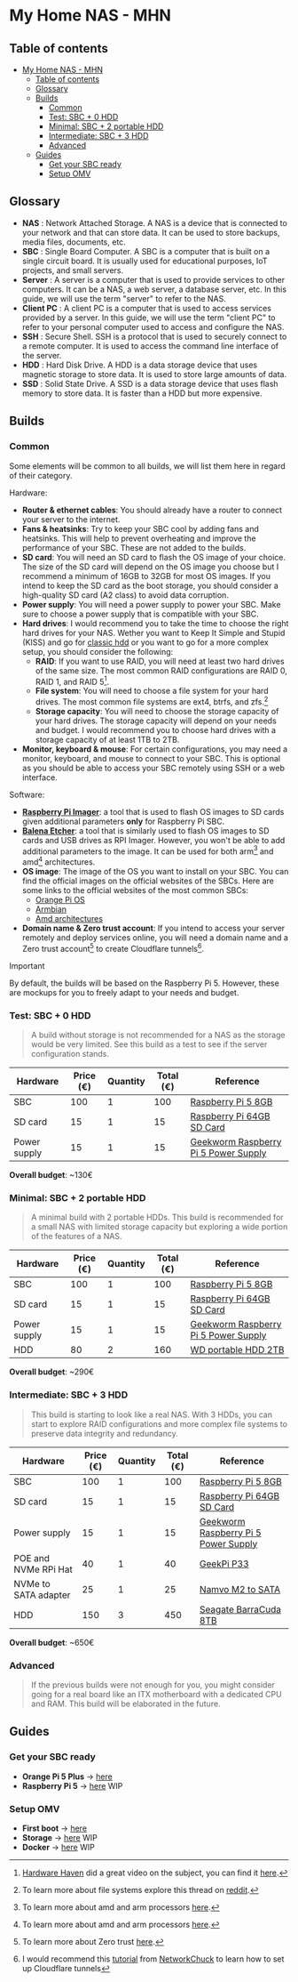# My Home NAS - MHN

## Table of contents

- [My Home NAS - MHN](#my-home-nas---mhn)
  - [Table of contents](#table-of-contents)
  - [Glossary](#glossary)
  - [Builds](#builds)
    - [Common](#common)
    - [Test: SBC + 0 HDD](#test-sbc--0-hdd)
    - [Minimal: SBC + 2 portable HDD](#minimal-sbc--2-portable-hdd)
    - [Intermediate: SBC + 3 HDD](#intermediate-sbc--3-hdd)
    - [Advanced](#advanced)
  - [Guides](#guides)
    - [Get your SBC ready](#get-your-sbc-ready)
    - [Setup OMV](#setup-omv)

## Glossary

- **NAS** : Network Attached Storage. A NAS is a device that is connected to your network and that can store data. It can be used to store backups, media files, documents, etc.
- **SBC** : Single Board Computer. A SBC is a computer that is built on a single circuit board. It is usually used for educational purposes, IoT projects, and small servers.
- **Server** : A server is a computer that is used to provide services to other computers. It can be a NAS, a web server, a database server, etc. In this guide, we will use the term "server" to refer to the NAS.
- **Client PC** : A client PC is a computer that is used to access services provided by a server. In this guide, we will use the term "client PC" to refer to your personal computer used to access and configure the NAS.
- **SSH** : Secure Shell. SSH is a protocol that is used to securely connect to a remote computer. It is used to access the command line interface of the server.
- **HDD** : Hard Disk Drive. A HDD is a data storage device that uses magnetic storage to store data. It is used to store large amounts of data.
- **SSD** : Solid State Drive. A SSD is a data storage device that uses flash memory to store data. It is faster than a HDD but more expensive.

## Builds

### Common

Some elements will be common to all builds, we will list them here in regard of their category.

Hardware:

- **Router & ethernet cables**: You should already have a router to connect your server to the internet.
- **Fans & heatsinks**: Try to keep your SBC cool by adding fans and heatsinks. This will help to prevent overheating and improve the performance of your SBC. These are not added to the builds.
- **SD card**: You will need an SD card to flash the OS image of your choice. The size of the SD card will depend on the OS image you choose but I recommend a minimum of 16GB to 32GB for most OS images. If you intend to keep the SD card as the boot storage, you should consider a high-quality SD card (A2 class) to avoid data corruption.
- **Power supply**: You will need a power supply to power your SBC. Make sure to choose a power supply that is compatible with your SBC.
- **Hard drives**: I would recommend you to take the time to choose the right hard drives for your NAS. Wether you want to Keep It Simple and Stupid (KISS) and go for [classic hdd](https://www.westerndigital.com/products/portable-drives/wd-my-passport-ultra-usb-c-hdd?sku=WDBC3C0010BSL-WESN) or you want to go for a more complex setup, you should consider the following:
  - **RAID**: If you want to use RAID, you will need at least two hard drives of the same size. The most common RAID configurations are RAID 0, RAID 1, and RAID 5[^1].
  - **File system**: You will need to choose a file system for your hard drives. The most common file systems are ext4, btrfs, and zfs.[^2]
  - **Storage capacity**: You will need to choose the storage capacity of your hard drives. The storage capacity will depend on your needs and budget. I would recommend you to choose hard drives with a storage capacity of at least 1TB to 2TB.
- **Monitor, keyboard & mouse**: For certain configurations, you may need a monitor, keyboard, and mouse to connect to your SBC. This is optional as you should be able to access your SBC remotely using SSH or a web interface.

Software:

- [**Raspberry Pi Imager**](https://www.raspberrypi.com/software/): a tool that is used to flash OS images to SD cards given additional parameters **only** for Raspberry Pi SBC.
- [**Balena Etcher**](https://www.raspberrypi.com/software/): a tool that is similarly used to flash OS images to SD cards and USB drives as RPI Imager. However, you won't be able to add additional parameters to the image. It can be used for both arm[^3] and amd[^3] architectures.
- **OS image**: The image of the OS you want to install on your SBC. You can find the official images on the official websites of the SBCs. Here are some links to the official websites of the most common SBCs:
  - [Orange Pi OS](https://www.orangepi.org/downloadresources/)
  - [Armbian](https://www.armbian.com/download/)
  - [Amd architectures](https://www.openmediavault.org/download/)
- **Domain name & Zero trust account**: If you intend to access your server remotely and deploy services online, you will need a domain name and a Zero trust account[^4] to create Cloudflare tunnels[^5].

> [!IMPORTANT]
> By default, the builds will be based on the Raspberry Pi 5. However, these are mockups for you to freely adapt to your needs and budget.

### Test: SBC + 0 HDD

> A build without storage is not recommended for a NAS as the storage would be very limited. See this build as a test to see if the server configuration stands.

| Hardware     | Price (€) | Quantity | Total (€) | Reference                                                                                                                                                                                                                           |
| ------------ | --------- | -------- | --------- | ----------------------------------------------------------------------------------------------------------------------------------------------------------------------------------------------------------------------------------- |
| SBC          | 100       | 1        | 100       | [Raspberry Pi 5 8GB](https://www.kubii.com/fr/cartes-nano-ordinateurs/4106-1832-raspberry-pi-5-3272496315938.html#/ram-8_gb)                                                                                                        |
| SD card      | 15        | 1        | 15        | [Raspberry Pi 64GB SD Card](https://www.kubii.com/fr/support-de-stockage/4392-2100-carte-sd-officielle-raspberry-pi-3272496319158.html?mot_tcid=b4438e27-887f-47e1-89be-338c634ac0ea#/capacite_de_stockage-64_gb/os-sans_os_active) |
| Power supply | 15        | 1        | 15        | [Geekworm Raspberry Pi 5 Power Supply](https://amzn.eu/d/esncmz2)                                                                                                                                                                   |

**Overall budget**: ~130€

### Minimal: SBC + 2 portable HDD

> A minimal build with 2 portable HDDs. This build is recommended for a small NAS with limited storage capacity but exploring a wide portion of the features of a NAS.

| Hardware     | Price (€) | Quantity | Total (€) | Reference                                                                                                                                                                                                                           |
| ------------ | --------- | -------- | --------- | ----------------------------------------------------------------------------------------------------------------------------------------------------------------------------------------------------------------------------------- |
| SBC          | 100       | 1        | 100       | [Raspberry Pi 5 8GB](https://www.kubii.com/fr/cartes-nano-ordinateurs/4106-1832-raspberry-pi-5-3272496315938.html#/ram-8_gb)                                                                                                        |
| SD card      | 15        | 1        | 15        | [Raspberry Pi 64GB SD Card](https://www.kubii.com/fr/support-de-stockage/4392-2100-carte-sd-officielle-raspberry-pi-3272496319158.html?mot_tcid=b4438e27-887f-47e1-89be-338c634ac0ea#/capacite_de_stockage-64_gb/os-sans_os_active) |
| Power supply | 15        | 1        | 15        | [Geekworm Raspberry Pi 5 Power Supply](https://amzn.eu/d/esncmz2)                                                                                                                                                                   |
| HDD          | 80        | 2        | 160       | [WD portable HDD 2TB](https://amzn.eu/d/bWB4Jla)                                                                                                                                                                                    |

**Overall budget**: ~290€

### Intermediate: SBC + 3 HDD

> This build is starting to look like a real NAS. With 3 HDDs, you can start to explore RAID configurations and more complex file systems to preserve data integrity and redundancy.

| Hardware             | Price (€) | Quantity | Total (€) | Reference                                                                                                                                                                                                                           |
| -------------------- | --------- | -------- | --------- | ----------------------------------------------------------------------------------------------------------------------------------------------------------------------------------------------------------------------------------- |
| SBC                  | 100       | 1        | 100       | [Raspberry Pi 5 8GB](https://www.kubii.com/fr/cartes-nano-ordinateurs/4106-1832-raspberry-pi-5-3272496315938.html#/ram-8_gb)                                                                                                        |
| SD card              | 15        | 1        | 15        | [Raspberry Pi 64GB SD Card](https://www.kubii.com/fr/support-de-stockage/4392-2100-carte-sd-officielle-raspberry-pi-3272496319158.html?mot_tcid=b4438e27-887f-47e1-89be-338c634ac0ea#/capacite_de_stockage-64_gb/os-sans_os_active) |
| Power supply         | 15        | 1        | 15        | [Geekworm Raspberry Pi 5 Power Supply](https://amzn.eu/d/esncmz2)                                                                                                                                                                   |
| POE and NVMe RPi Hat | 40        | 1        | 40        | [GeekPi P33](https://amzn.eu/d/5xsOfVs)                                                                                                                                                                                             |
| NVMe to SATA adapter | 25        | 1        | 25        | [Namvo M2 to SATA](https://amzn.eu/d/fAt3BhD)                                                                                                                                                                                       |
| HDD                  | 150       | 3        | 450       | [Seagate BarraCuda 8TB](https://www.amazon.fr/-/en/dp/B075WYBQXJ/)                                                                                                                                                                  |

**Overall budget**: ~650€

### Advanced

> If the previous builds were not enough for you, you might consider going for a real board like an ITX motherboard with a dedicated CPU and RAM. This build will be elaborated in the future.

## Guides

### Get your SBC ready

- **Orange Pi 5 Plus** -> [here](./parts/orangepi.md)
- **Raspberry Pi 5** -> [here](./parts/raspberrypi.md) WIP

### Setup OMV

- **First boot** -> [here](./parts/omv-first-boot.md)
- **Storage** -> [here](./parts/omv-storage.md) WIP
- **Docker** -> [here](./parts/omv-docker.md) WIP

[^1]: [Hardware Haven](https://www.youtube.com/@HardwareHaven) did a great video on the subject, you can find it [here](https://www.youtube.com/watch?v=ykhaXo6m-04).
[^2]: To learn more about file systems explore this thread on [reddit](https://www.reddit.com/r/linuxquestions/comments/kptm30/zfs_vs_btrfs_vs_ext4_for_a_consumer/).
[^3]: To learn more about amd and arm processors [here](https://medium.com/@aebbatlfgt/breaking-down-the-differences-between-amd-and-arm-processors-cd5dbf5f8c21).
[^4]: To learn more about Zero trust [here](https://www.cloudflare.com/learning/security/what-is-zero-trust/).
[^5]: I would recommend this [tutorial](https://www.youtube.com/watch?v=ey4u7OUAF3c) from [NetworkChuck](https://www.youtube.com/channel/UC9x0AN7BWHpCDHSm9NiJFJQ) to learn how to set up Cloudflare tunnels
